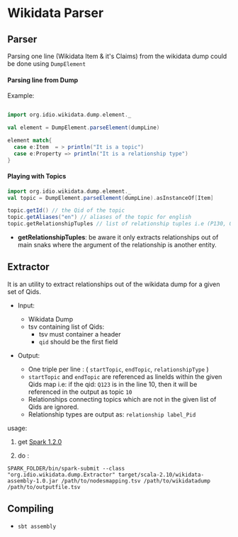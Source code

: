 # Wikidata Parser

## Parser

Parsing one line (Wikidata Item & it's Claims) from the wikidata dump could be done using `DumpElement`

#### Parsing line from Dump
Example:

```scala

import org.idio.wikidata.dump.element._

val element = DumpElement.parseElement(dumpLine)

element match{
  case e:Item  = > println("It is a topic")
  case e:Property => println("It is a relationship type")
}
``` 

#### Playing with Topics

```scala
import org.idio.wikidata.dump.element._
val topic = DumpElement.parseElement(dumpLine).asInstanceOf[Item]

topic.getId() // the Qid of the topic
topic.getAliases("en") // aliases of the topic for english
topic.getRelationshipTuples // list of relationship tuples i.e (P130, Q123),(P30, Q01)....
```

- **getRelationshipTuples**: be aware it only extracts relationships out of main snaks where the argument of the relationship is another entity.

## Extractor

It is an utility to  extract relationships out of the wikidata dump for a given set of Qids.

- Input: 
	- Wikidata Dump
	- tsv containing list of Qids:
		- tsv must container a header
		- `qid` should be the first field

- Output: 
    - One triple per line : ( `startTopic`, `endTopic`, `relationshipType` )
    - `startTopic` and `endTopic` are referenced as lineIds within the given Qids map i.e: if the qid: `Q123` is in the line 10, then it will be referenced in the output as topic `10`
    - Relationships connecting topics which are not in the given list of Qids are ignored.
    - Relationship types are output as: `relationship label_Pid`

usage:
1. get [Spark 1.2.0](http://d3kbcqa49mib13.cloudfront.net/spark-1.2.0-bin-hadoop2.4.tgz)

2. do :
```
SPARK_FOLDER/bin/spark-submit --class "org.idio.wikidata.dump.Extractor" target/scala-2.10/wikidata-assembly-1.0.jar /path/to/nodesmapping.tsv /path/to/wikidatadump /path/to/outputfile.tsv
```

## Compiling

- `sbt assembly`


